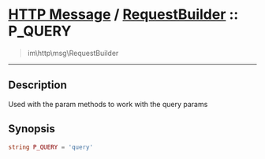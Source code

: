 # [HTTP Message](http.md) / [RequestBuilder](http-RequestBuilder.md) :: P_QUERY
 > im\http\msg\RequestBuilder
____

## Description
Used with the param methods to work with the query params

## Synopsis
```php
string P_QUERY = 'query'
```
